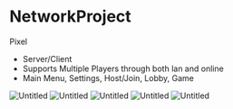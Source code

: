 # NetworkProject
Pixel
* Server/Client
* Supports Multiple Players through both lan and online
* Main Menu, Settings, Host/Join, Lobby, Game

![Untitled](https://user-images.githubusercontent.com/48923561/95021117-b9311600-0634-11eb-9de9-1ba74b06b15d.png)
![Untitled](https://user-images.githubusercontent.com/48923561/95021195-1f1d9d80-0635-11eb-9f18-bed69e5659f9.png)
![Untitled](https://user-images.githubusercontent.com/48923561/95021228-555b1d00-0635-11eb-800d-394c1ff7a892.png)
![Untitled](https://user-images.githubusercontent.com/48923561/95021274-a66b1100-0635-11eb-90fc-299ce5e3ad71.png)
![Untitled](https://user-images.githubusercontent.com/48923561/95021315-e9c57f80-0635-11eb-9b09-45ecc6eba34f.png)
